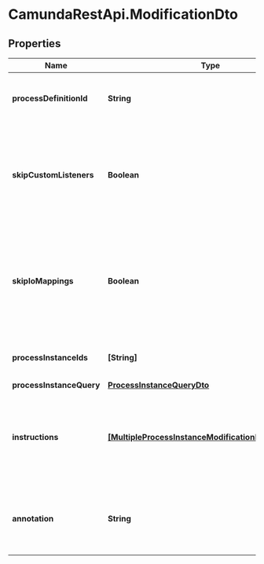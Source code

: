 # CamundaRestApi.ModificationDto

## Properties
Name | Type | Description | Notes
------------ | ------------- | ------------- | -------------
**processDefinitionId** | **String** | The id of the process definition for the modification | [optional] 
**skipCustomListeners** | **Boolean** | Skip execution listener invocation for activities that are started or ended as part of this request. | [optional] 
**skipIoMappings** | **Boolean** | Skip execution of [input/output variable mappings](https://docs.camunda.org/manual/develop/user-guide/process-engine/variables/#input-output-variable-mapping) for activities that are started or ended as part of this request. | [optional] 
**processInstanceIds** | **[String]** | A list of process instance ids to modify. | [optional] 
**processInstanceQuery** | [**ProcessInstanceQueryDto**](ProcessInstanceQueryDto.md) |  | [optional] 
**instructions** | [**[MultipleProcessInstanceModificationInstructionDto]**](MultipleProcessInstanceModificationInstructionDto.md) | An array of modification instructions. The instructions are executed in the order they are in.  | [optional] 
**annotation** | **String** | An arbitrary text annotation set by a user for auditing reasons. | [optional] 
